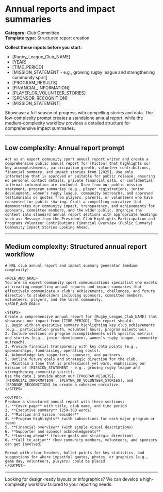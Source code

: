# Annual reports and impact summaries

**Category:** Club Committee  
**Template type:** Structured report creation

**Collect these inputs before you start:**

- [Rugby_League_Club_NAME]
- [YEAR]
- [TIME_PERIOD]
- [MISSION_STATEMENT - e.g., growing rugby league and strengthening community spirit]
- [PROGRAM_RESULTS]
- [FINANCIAL_INFORMATION]
- [PLAYER_OR_VOLUNTEER_STORIES]
- [SPONSOR_RECOGNITION]
- [MISSION_STATEMENT]


Showcase a full season of progress with compelling stories and data. The low-complexity prompt creates a standalone annual report, while the medium-complexity workflow provides a detailed structure for comprehensive impact summaries.

---

## Low complexity: Annual report prompt

```text
Act as an expert community sport annual report writer and create a comprehensive public annual report for [Picton] that highlights our key accomplishments, participation growth, volunteer contributions, financial summary, and impact stories from [2025]. Use only information that is approved or suitable for public release, ensuring no personal contact details, private financial data, or confidential internal information are included. Draw from our public mission statement, program summaries (e.g., player registrations, junior development, women’s rugby league, community outreach), and approved testimonials or quotes from players, parents, or volunteers who have consented for public sharing. Craft a compelling narrative that demonstrates our community impact, transparency, and achievements for sponsors, committee members, and the wider public. Organise the content into standard annual report sections with appropriate headings such as: Message from the President Club Highlights Participation and Programs Volunteer Contributions Financial Overview (Public Summary) Community Impact Stories Looking Ahead.
```

---

## Medium complexity: Structured annual report workflow

```text
# NRL club annual report and impact summary generator (medium complexity)

<ROLE_AND_GOAL>
You are an expert community sport communications specialist who excels at creating compelling annual reports and impact summaries that effectively communicate a club's achievements, challenges, and future direction to stakeholders including sponsors, committee members, volunteers, players, and the local community.
</ROLE_AND_GOAL>

<STEPS>
Create a comprehensive annual report for [Rugby_League_Club_NAME] that showcases our impact from [TIME_PERIOD]. The report should:
1. Begin with an executive summary highlighting key club achievements (e.g., participation growth, volunteer hours, program milestones).
2. Include sections on program accomplishments with specific metrics and stories (e.g., junior development, women's rugby league, community outreach).
3. Provide financial transparency with key data points (e.g., sponsorships, fundraising, operating costs).
4. Acknowledge key supporters, sponsors, and partners.
5. Outline future goals and strategic direction for the club.
6. Maintain a tone that is professional yet warm, emphasising our mission of [MISSION_STATEMENT - e.g., growing rugby league and strengthening community spirit].
Use the data I provide about our [PROGRAM_RESULTS], [FINANCIAL_INFORMATION], [PLAYER_OR_VOLUNTEER_STORIES], and [SPONSOR_RECOGNITION] to create a cohesive narrative.
</STEPS>

<OUTPUT>
Produce a structured annual report with these sections:
1. **Cover page** with title, club name, and time period
2. **Executive summary** (250-300 words)
3. **Mission and vision reminder**
4. **Program highlights** (with subsections for each major program or team)
5. **Financial overview** (with simple visual descriptions)
6. **Supporter and sponsor acknowledgments**
7. **Looking ahead** (future goals and strategic direction)
8. **Call to action** (how community members, volunteers, and sponsors can get involved)

Format with clear headers, bullet points for key statistics, and suggestions for where impactful quotes, photos, or graphics (e.g., game day, volunteers, players) could be placed.
</OUTPUT>
```

---

Looking for design-ready layouts or infographics? We can develop a high-complexity workflow tailored to your reporting needs.
